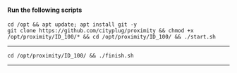 #### Run the following scripts
    cd /opt && apt update; apt install git -y 
    git clone https://github.com/cityplug/proximity && chmod +x /opt/proximity/ID_100/* && cd /opt/proximity/ID_100/ && ./start.sh
------------------------------------------------------------------------------
    cd /opt/proximity/ID_100/ && ./finish.sh
------------------------------------------------------------------------------

##### 
